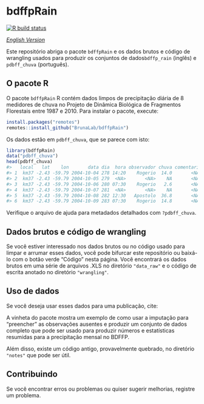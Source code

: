 
<!-- README.md is generated from README.Rmd. Please edit that file -->

# bdffpRain

<!-- badges: start -->

[![R build
status](https://github.com/BrunaLab/BDFFP-precipitation/workflows/R-CMD-check/badge.svg)](https://github.com/BrunaLab/BDFFP-precipitation/actions)

<!-- badges: end -->

*[English
Version](https://github.com/BrunaLab/BDFFP-precipitation/blob/master/README.md)*

Este repositório abriga o pacote `bdffpRain` e os dados brutos e código
de wrangling usados para produzir os conjuntos de dados`bdffp_rain`
(inglês) e `pdbff_chuva` (português).

## O pacote R

O pacote `bdffpRain` R contém dados limpos de precipitação diária de 8
medidores de chuva no Projeto de Dinâmica Biológica de Fragmentos
Florestais entre 1987 e 2010. Para instalar o pacote, execute:

``` r
install.packages("remotes")
remotes::install_github("BrunaLab/bdffpRain")
```

Os dados estão em `pdbff_chuva`, que se parece com isto:

``` r
library(bdffpRain)
data("pdbff_chuva")
head(pdbff_chuva)
#>   local   lat    lon       data dia  hora observador chuva comentario flag
#> 1  km37 -2.43 -59.79 2004-10-04 278 14:20    Rogerio  14.0       <NA> <NA>
#> 2  km37 -2.43 -59.79 2004-10-05 279  <NA>       <NA>    NA       <NA> <NA>
#> 3  km37 -2.43 -59.79 2004-10-06 280 07:30    Rogerio   2.6       <NA>    U
#> 4  km37 -2.43 -59.79 2004-10-07 281  <NA>       <NA>    NA       <NA> <NA>
#> 5  km37 -2.43 -59.79 2004-10-08 282 12:30   Apostolo  36.8       <NA>    U
#> 6  km37 -2.43 -59.79 2004-10-09 283 07:30    Rogerio  14.8       <NA> <NA>
```

Verifique o arquivo de ajuda para metadados detalhados com
`?pdbff_chuva`.

## Dados brutos e código de wrangling

Se você estiver interessado nos dados brutos ou no código usado para
limpar e arrumar esses dados, você pode bifurcar este repositório ou
baixá-lo com o botão verde “Código” nesta página. Você encontrará os
dados brutos em uma série de arquivos .XLS no diretório `"data_raw"` e o
código de escrita anotado no diretório `"wrangling"`.

## Uso de dados

Se você deseja usar esses dados para uma publicação, cite:

<!-- insert zenodo citation -->

A vinheta do pacote mostra um exemplo de como usar a imputação para
“preencher” as observações ausentes e produzir um conjunto de dados
completo que pode ser usado para produzir números e estatísticas
resumidas para a precipitação mensal no BDFFP.

Além disso, existe um código antigo, provavelmente quebrado, no
diretório `"notes"` que pode ser útil.

## Contribuindo

Se você encontrar erros ou problemas ou quiser sugerir melhorias,
registre um problema.
